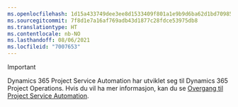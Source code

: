 ```yaml
---
ms.openlocfilehash: 1d15a433749dee3ee8d1533409f801a1e9b9d6ba62d1bd70985e3997f1547db0
ms.sourcegitcommit: 7f8d1e7a16af769adb43d1877c28fdce53975db8
ms.translationtype: HT
ms.contentlocale: nb-NO
ms.lasthandoff: 08/06/2021
ms.locfileid: "7007653"
---
```

> [!IMPORTANT]
> Dynamics 365 Project Service Automation har utviklet seg til Dynamics 365 Project Operations. Hvis du vil ha mer informasjon, kan du se [Overgang til Project Service Automation](https://dynamics.microsoft.com/en-us/project-service-automation/overview/).
